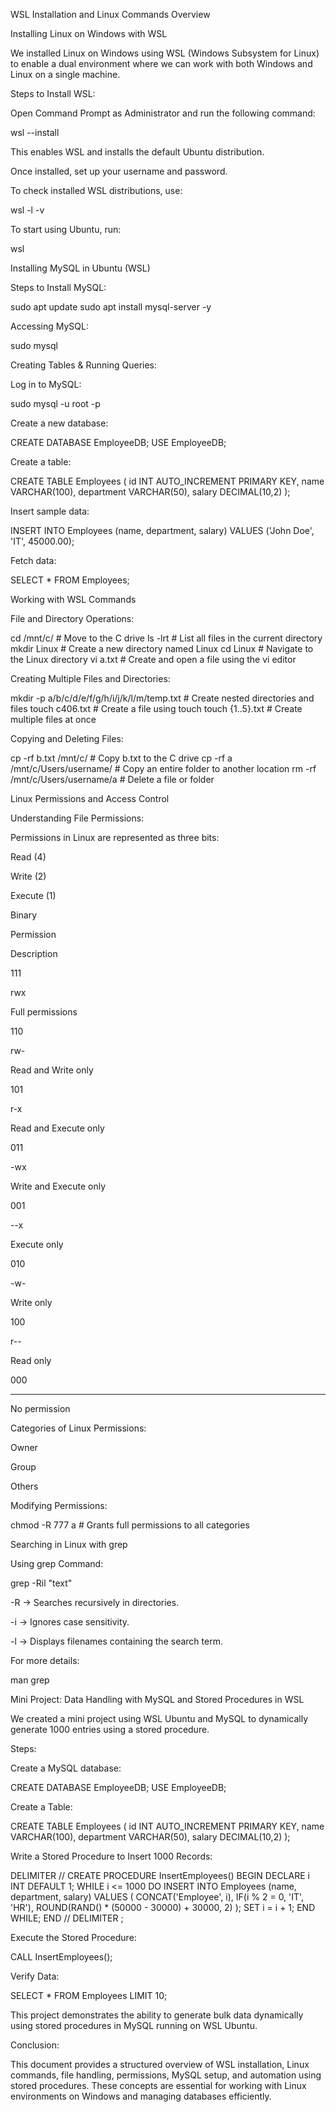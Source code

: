 <!-- # Day 6 (17-02-2025)

## WSL Installation and Linux Commands Overview

### Installing Linux on Windows with WSL

We installed Linux on Windows using WSL (Windows Subsystem for Linux) to work on both Windows and Linux environments within a single machine.

#### Steps to Install WSL:
1. Open Command Prompt and enter:  
   `wsl --install`  
   It enables and installs the Ubuntu distribution.  
2. Set up the username and password.

#### Installing MySQL in Ubuntu:
To install MySQL on Ubuntu, run the command:  
`sudo apt install mysql-server`

To access MySQL:  
`sudo mysql`

After installation, we created tables and executed some queries.

### Working with WSL Commands

#### File and Directory Operations:
- `cd /mnt/c/` - Move to the C drive.
- `ls -lrt` - List all files in the current directory.
- `mkdir Linux` - Create a new Linux directory.
- `cd LinuxPractise/` - Navigate to the Linux directory.
- `vi a.txt` - Create and open a file using the `vi` editor.
- `mkdir -p a/b/c/d/e/f/g/h/i/j/k/l/m/temp.txt` - Create nested directories and files.
- `touch c406.txt` - Create a file using the `touch` command.
- `touch {1..5}.txt` - Create multiple files at once.
- `cp -rf b.txt /mnt/c/` - Copy `b.txt` to the C drive.
- `cp -rf a /mnt/c/Users/username/` - Copy an entire folder to another location.
- `rm -rf /mnt/c/Users/srs33/a` - Delete a file or folder.

### Linux Permissions and Access Control

#### Understanding Permissions:
Permissions in Linux are represented as three bits:
- Read (4)
- Write (2)
- Execute (1)

| Permission | Description             |
|------------|-------------------------|
| 1 1 1      | Full permissions         |
| 1 1 0      | Read and Write only      |
| 1 0 1      | Read and Execute only    |
| 0 1 1      | Write and Execute only   |
| 0 0 1      | Execute only             |
| 0 1 0      | Write only               |
| 1 0 0      | Read only                |
| 0 0 0      | No permission            |

#### Categories of Linux Permissions:
- **Owner**
- **Group**
- **Others**

#### Modifying Permissions:
Use `chmod` to change permissions:  
`chmod -R 777 a` - This grants full permissions to all categories.

### Searching in Linux with `grep`

#### `grep` Command Usage:
- `grep -Ril "text"`  
   `-R` searches recursively.  
   `-i` ignores case.  
   `-l` displays filenames containing the search term.  

For more details on Linux commands:  
`man grep`

### Mini Project: Data Handling with MySQL and Stored Procedures in WSL

We created a mini project using WSL Ubuntu and MySQL to dynamically generate 1000 entries with stored procedures.

#### Steps:
1. **Create a MySQL database:**
   ```sql
   CREATE DATABASE EmployeeDB;
   USE EmployeeDB;


Write a stored procedure to insert 1000 records:

DELIMITER //
CREATE PROCEDURE InsertEmployees()
BEGIN
    DECLARE i INT DEFAULT 1;
    WHILE i <= 1000 DO
        INSERT INTO Employees (name, department, salary)
        VALUES (
            CONCAT('Employee', i), 
            IF(i % 2 = 0, 'IT', 'HR'),
            ROUND(RAND() * (50000 - 30000) + 30000, 2)
        );
        SET i = i + 1;
    END WHILE;
END //
DELIMITER ;

Execute the stored procedure:
CALL InsertEmployees();

verify the data
SELECT * FROM Employees LIMIT 10; -->


WSL Installation and Linux Commands Overview

Installing Linux on Windows with WSL

We installed Linux on Windows using WSL (Windows Subsystem for Linux) to enable a dual environment where we can work with both Windows and Linux on a single machine.

Steps to Install WSL:

Open Command Prompt as Administrator and run the following command:

wsl --install

This enables WSL and installs the default Ubuntu distribution.

Once installed, set up your username and password.

To check installed WSL distributions, use:

wsl -l -v

To start using Ubuntu, run:

wsl

Installing MySQL in Ubuntu (WSL)

Steps to Install MySQL:

sudo apt update
sudo apt install mysql-server -y

Accessing MySQL:

sudo mysql

Creating Tables & Running Queries:

Log in to MySQL:

sudo mysql -u root -p

Create a new database:

CREATE DATABASE EmployeeDB;
USE EmployeeDB;

Create a table:

CREATE TABLE Employees (
    id INT AUTO_INCREMENT PRIMARY KEY,
    name VARCHAR(100),
    department VARCHAR(50),
    salary DECIMAL(10,2)
);

Insert sample data:

INSERT INTO Employees (name, department, salary) VALUES ('John Doe', 'IT', 45000.00);

Fetch data:

SELECT * FROM Employees;

Working with WSL Commands

File and Directory Operations:

cd /mnt/c/                 # Move to the C drive
ls -lrt                     # List all files in the current directory
mkdir Linux                 # Create a new directory named Linux
cd Linux                    # Navigate to the Linux directory
vi a.txt                    # Create and open a file using the vi editor

Creating Multiple Files and Directories:

mkdir -p a/b/c/d/e/f/g/h/i/j/k/l/m/temp.txt  # Create nested directories and files
touch c406.txt                               # Create a file using touch
touch {1..5}.txt                             # Create multiple files at once

Copying and Deleting Files:

cp -rf b.txt /mnt/c/                     # Copy b.txt to the C drive
cp -rf a /mnt/c/Users/username/           # Copy an entire folder to another location
rm -rf /mnt/c/Users/username/a            # Delete a file or folder

Linux Permissions and Access Control

Understanding File Permissions:

Permissions in Linux are represented as three bits:

Read (4)

Write (2)

Execute (1)

Binary

Permission

Description

111

rwx

Full permissions

110

rw-

Read and Write only

101

r-x

Read and Execute only

011

-wx

Write and Execute only

001

--x

Execute only

010

-w-

Write only

100

r--

Read only

000

---

No permission

Categories of Linux Permissions:

Owner

Group

Others

Modifying Permissions:

chmod -R 777 a    # Grants full permissions to all categories

Searching in Linux with grep

Using grep Command:

grep -Ril "text"

-R → Searches recursively in directories.

-i → Ignores case sensitivity.

-l → Displays filenames containing the search term.

For more details:

man grep

Mini Project: Data Handling with MySQL and Stored Procedures in WSL

We created a mini project using WSL Ubuntu and MySQL to dynamically generate 1000 entries using a stored procedure.

Steps:

Create a MySQL database:

CREATE DATABASE EmployeeDB;
USE EmployeeDB;

Create a Table:

CREATE TABLE Employees (
    id INT AUTO_INCREMENT PRIMARY KEY,
    name VARCHAR(100),
    department VARCHAR(50),
    salary DECIMAL(10,2)
);

Write a Stored Procedure to Insert 1000 Records:

DELIMITER //
CREATE PROCEDURE InsertEmployees()
BEGIN
    DECLARE i INT DEFAULT 1;
    WHILE i <= 1000 DO
        INSERT INTO Employees (name, department, salary)
        VALUES (
            CONCAT('Employee', i),
            IF(i % 2 = 0, 'IT', 'HR'),
            ROUND(RAND() * (50000 - 30000) + 30000, 2)
        );
        SET i = i + 1;
    END WHILE;
END //
DELIMITER ;

Execute the Stored Procedure:

CALL InsertEmployees();

Verify Data:

SELECT * FROM Employees LIMIT 10;

This project demonstrates the ability to generate bulk data dynamically using stored procedures in MySQL running on WSL Ubuntu.

Conclusion:

This document provides a structured overview of WSL installation, Linux commands, file handling, permissions, MySQL setup, and automation using stored procedures. These concepts are essential for working with Linux environments on Windows and managing databases efficiently.

